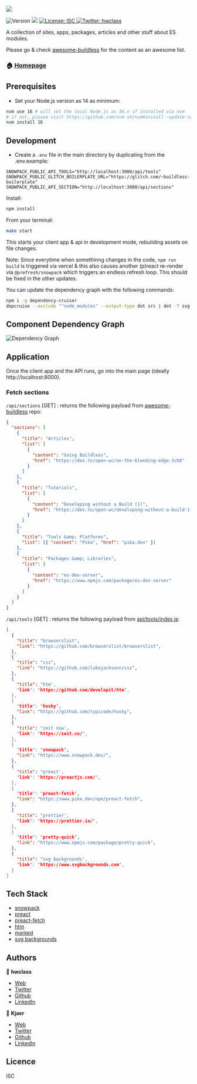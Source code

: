 ![](./public/teaser.png)

![Version](https://img.shields.io/badge/version-1.0.0-blue.svg?cacheSeconds=2592000) ![](https://img.shields.io/badge/node-12.x-blue.svg) [ ![License: ISC](https://img.shields.io/badge/License-ISC-yellow.svg) ](#) [![Twitter: hwclass](https://img.shields.io/twitter/follow/hwclass.svg?style=social)](https://twitter.com/hwclass)

A collection of sites, apps, packages, articles and other stuff about ES modules.

Please go & check [awesome-buildless](https://github.com/hwclass/awesome-buildless) for the content as an awesome list.

### 🏠 [Homepage](https://buildless.site)

## Prerequisites

- Set your Node.js version as 14 as minimum:

```sh
nvm use 16 # will set the local Node.js as 16.x if installed via nvm
# if not, please visit https://github.com/nvm-sh/nvm#install--update-script, then
nvm install 16
```

## Development

- Create a `.env` file in the main directory by duplicating from the .env.example:

```env
SNOWPACK_PUBLIC_API_TOOLS="http://localhost:3000/api/tools"
SNOWPACK_PUBLIC_GLITCH_BOILERPLATE_URL="https://glitch.com/~buildless-boilerplate"
SNOWPACK_PUBLIC_API_SECTION="http://localhost:3000/api/sections"
```

Install:

```sh
npm install
```

From your terminal:

```sh
make start
```

This starts your client app & api in development mode, rebuilding assets on file changes.

Note: Since everytime when somethinng changes in the code, `npm run build` is triggered via vercel & this also causes another (p)react re-render via `@prefresh/snowpack` which triggers an endless refresh loop. This should be fixed in the other updates.

You can update the dependency graph with the following commands:

```sh
npm i -g dependency-cruiser
depcruise --exclude "^node_modules" --output-type dot src | dot -T svg > dependencygraph.svg
```

## Component Dependency Graph

![Dependency Graph](./public/dependencygraph.svg)

## Application

Once the client app and the API runs, go into the main page (ideally http://localhost:8000).

### Fetch sections

`/api/sections` [GET] : returns the following payload from [awesome-buildless](https://github.com/hwclass/awesome-buildless) repo:

```json
{
  "sections": [
    {
      "title": "Articles",
      "list": [
        {
          "content": "Going Buildless",
          "href": "https://dev.to/open-wc/on-the-bleeding-edge-3cb8"
        }
      ]
    },
    {
      "title": "Tutorials",
      "list": [
        {
          "content": "Developing without a Build (1)",
          "href": "https://dev.to/open-wc/developing-without-a-build-1-introduction-26ao"
        }
      ]
    },
    {
      "title": "Tools &amp; Platforms",
      "list": [{ "content": "Pika", "href": "pika.dev" }]
    },
    {
      "title": "Packages &amp; Libraries",
      "list": [
        {
          "content": "es-dev-server",
          "href": "https://www.npmjs.com/package/es-dev-server"
        }
      ]
    }
  ]
}
```

`/api/tools` [GET] : returns the following payload from [api/tools/index.js](https://github.com/hwclass/buildless-site/blob/master/api/tools/index.js#L12):

```json
[
  {
    "title": "browserslist",
    "link": "https://github.com/browserslist/browserslist",
  },
  {
    "title": "csz",
    "link": "https://github.com/lukejacksonn/csz",
  },
  {
    "title": "htm',
    "link": "https://github.com/developit/htm",
  },
  {
    "title": "husky',
    "link": "https://github.com/typicode/husky",
  },
  {
    "title": "zeit now',
    "link": "https://zeit.co/",
  },
  {
    "title": "snowpack',
    "link": "https://www.snowpack.dev/",
  },
  {
    "title": "preact',
    "link": "https://preactjs.com/",
  },
  {
    "title": "preact-fetch',
    "link": "https://www.pika.dev/npm/preact-fetch",
  },
  {
    "title": "prettier',
    "link": "https://prettier.io/",
  },
  {
    "title": "pretty-quick',
    "link": "https://www.npmjs.com/package/pretty-quick",
  },
  {
    "title": "svg backgrounds',
    "link": "https://www.svgbackgrounds.com",
  }
]
```

## Tech Stack

- [snowpack](https://www.snowpack.dev/)
- [preact](https://preactjs.com/)
- [preact-fetch](https://www.pika.dev/npm/preact-fetch)
- [htm](https://github.com/developit/htm)
- [marked](https://www.npmjs.com/package/marked)
- [svg backgrounds](https://www.svgbackgrounds.com)

## Authors

👤 **hwclass**

- [Web](https://hwclass.dev)
- [Twitter](https://twitter.com/hwclass)
- [Github](https://github.com/hwclass)
- [LinkedIn](https://linkedin.com/in/hwclass)

👤 **Kjaer**

- [Web](https://medium.com/@kjaer)
- [Twitter](https://twitter.com/halilkayer)
- [Github](https://github.com/Kjaer)
- [LinkedIn](https://linkedin.com/in/halilkayer)

## Licence

ISC
